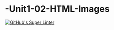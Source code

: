 # -Unit1-02-HTML-Images
[![GitHub's Super Linter](https://github.com/ICS20-Programming-JulienL/Unit1-01-HTML-HelloWorld-/workflows/GitHub's%20Super%20Linter/badge.svg)](https://github.com/ICS20-Programming-JulienL/Unit1-01-HTML-HelloWorld-/actions)